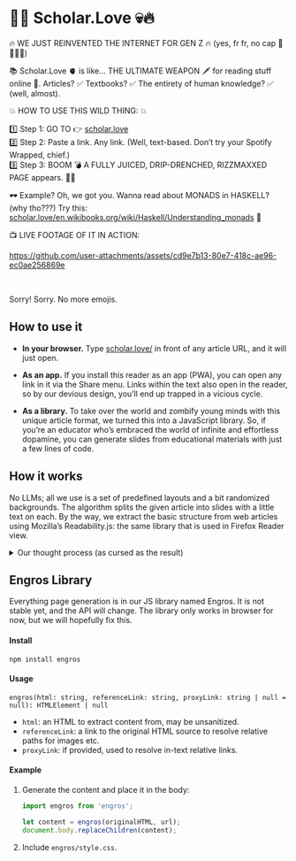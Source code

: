 # 📢🚀 Scholar.Love 💀🔥

🔥 WE JUST REINVENTED THE INTERNET FOR GEN Z 🔥 (yes, fr fr, no cap 🤡💀💀💀)

📚 Scholar.Love 🫀 is like… THE ULTIMATE WEAPON 🗡️ for reading stuff online 🫡. Articles? ✅ Textbooks? ✅ The entirety of human knowledge? ✅ (well, almost).

💥 HOW TO USE THIS WILD THING: 💥

1️⃣ Step 1: GO TO 👉 [scholar.love](https://scholar.love)<br>
2️⃣ Step 2: Paste a link. Any link. (Well, text-based. Don’t try your Spotify Wrapped, chief.)<br>
3️⃣ Step 3: BOOM 💣 A FULLY JUICED, DRIP-DRENCHED, RIZZMAXXED PAGE appears. 📜✨

🕶️ Example? Oh, we got you. Wanna read about MONADS in HASKELL? (why tho???) Try this: [scholar.love/en.wikibooks.org/wiki/Haskell/Understanding_monads](https://scholar.love/en.wikibooks.org/wiki/Haskell/Understanding_monads) 🤯

📺 LIVE FOOTAGE OF IT IN ACTION:

https://github.com/user-attachments/assets/cd9e7b13-80e7-418c-ae96-ec0ae256869e

<br>

Sorry! Sorry. No more emojis.

## How to use it

- **In your browser.** Type [scholar.love/](https://scholar.love) in front of any article URL, and it will just open.

- **As an app.** If you install this reader as an app (PWA), you can open any link in it via the Share menu. Links within the text also open in the reader, so by our devious design, you’ll end up trapped in a vicious cycle.

- **As a library.** To take over the world and zombify young minds with this unique article format, we turned this into a JavaScript library. So, if you’re an educator who’s embraced the world of infinite and effortless dopamine, you can generate slides from educational materials with just a few lines of code.

## How it works

No LLMs; all we use is a set of predefined layouts and a bit randomized backgrounds. The algorithm splits the given article into slides with a little text on each. By the way, we extract the basic structure from web articles using Mozilla’s Readability.js: the same library that is used in Firefox Reader view.

<details>

<summary>Our thought process (as cursed as the result)</summary>

![telegram-cloud-photo-size-2-5208847444106931342-y](https://github.com/user-attachments/assets/2855f943-fb91-46cf-9197-1b7fb3665968)

</details>

## Engros Library

Everything page generation is in our JS library named Engros. It is not stable yet, and the API will change. The library only works in browser for now, but we will hopefully fix this.

#### Install

```shell
npm install engros
```

#### Usage

`engros(html: string, referenceLink: string, proxyLink: string | null = null): HTMLElement | null `

- `html`: an HTML to extract content from, may be unsanitized.
- `referenceLink`: a link to the original HTML source to resolve relative paths for images etc.
- `proxyLink`: if provided, used to resolve in-text relative links.

#### Example

1. Generate the content and place it in the body:

    ```javascript
    import engros from 'engros';
    
    let content = engros(originalHTML, url);
    document.body.replaceChildren(content);
    ```

2. Include `engros/style.css`.
